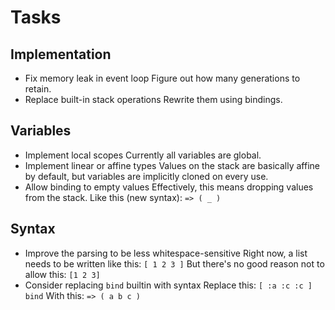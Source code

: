 # Tasks

## Implementation

- Fix memory leak in event loop
  Figure out how many generations to retain.
- Replace built-in stack operations
  Rewrite them using bindings.

## Variables

- Implement local scopes
  Currently all variables are global.
- Implement linear or affine types
  Values on the stack are basically affine by default, but variables are implicitly cloned on every use.
- Allow binding to empty values
  Effectively, this means dropping values from the stack. Like this (new syntax): `=> ( _ )`

## Syntax

- Improve the parsing to be less whitespace-sensitive
  Right now, a list needs to be written like this: `[ 1 2 3 ]`
  But there's no good reason not to allow this: `[1 2 3]`
- Consider replacing `bind` builtin with syntax
  Replace this: `[ :a :c :c ] bind`
  With this: `=> ( a b c )`
